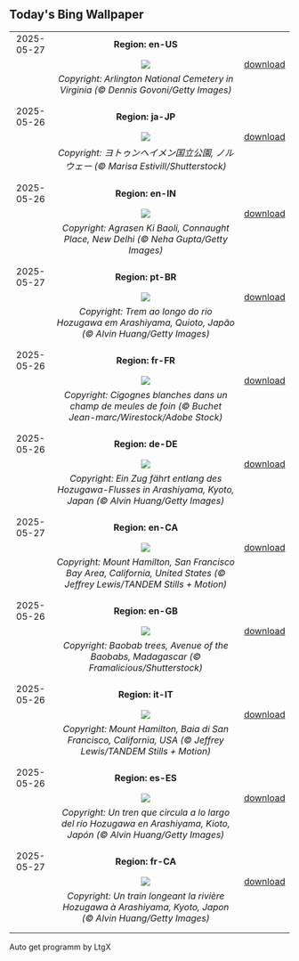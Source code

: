 ## Today's Bing Wallpaper
|      |      |      |
| :----: | :----: | :----: |
|2025-05-27|**Region: en-US**||
||![](https://www.bing.com/th?id=OHR.ArlingtonSunrise_EN-US4503302075_UHD.jpg&pid=hp&w=1152&h=648&rs=1&c=4)| [download](https://www.bing.com/th?id=OHR.ArlingtonSunrise_EN-US4503302075_UHD.jpg)|
||*Copyright: Arlington National Cemetery in Virginia (© Dennis Govoni/Getty Images)*
||
|||
|2025-05-26|**Region: ja-JP**||
||![](https://www.bing.com/th?id=OHR.JotunheimenPark_JA-JP7956990214_UHD.jpg&pid=hp&w=1152&h=648&rs=1&c=4)| [download](https://www.bing.com/th?id=OHR.JotunheimenPark_JA-JP7956990214_UHD.jpg)|
||*Copyright: ヨトゥンヘイメン国立公園, ノルウェー (© Marisa Estivill/Shutterstock)*
||
|||
|2025-05-26|**Region: en-IN**||
||![](https://www.bing.com/th?id=OHR.AgrasenKiBaoli_EN-IN6234444944_UHD.jpg&pid=hp&w=1152&h=648&rs=1&c=4)| [download](https://www.bing.com/th?id=OHR.AgrasenKiBaoli_EN-IN6234444944_UHD.jpg)|
||*Copyright: Agrasen Ki Baoli, Connaught Place, New Delhi (© Neha Gupta/Getty Images)*
||
|||
|2025-05-27|**Region: pt-BR**||
||![](https://www.bing.com/th?id=OHR.Arashiyama2025_PT-BR6176827383_UHD.jpg&pid=hp&w=1152&h=648&rs=1&c=4)| [download](https://www.bing.com/th?id=OHR.Arashiyama2025_PT-BR6176827383_UHD.jpg)|
||*Copyright: Trem ao longo do rio Hozugawa em Arashiyama, Quioto, Japão (© Alvin Huang/Getty Images)*
||
|||
|2025-05-26|**Region: fr-FR**||
||![](https://www.bing.com/th?id=OHR.StorksMeadow_FR-FR7891953780_UHD.jpg&pid=hp&w=1152&h=648&rs=1&c=4)| [download](https://www.bing.com/th?id=OHR.StorksMeadow_FR-FR7891953780_UHD.jpg)|
||*Copyright: Cigognes blanches dans un champ de meules de foin (© Buchet Jean-marc/Wirestock/Adobe Stock)*
||
|||
|2025-05-26|**Region: de-DE**||
||![](https://www.bing.com/th?id=OHR.Arashiyama2025_DE-DE6569977297_UHD.jpg&pid=hp&w=1152&h=648&rs=1&c=4)| [download](https://www.bing.com/th?id=OHR.Arashiyama2025_DE-DE6569977297_UHD.jpg)|
||*Copyright: Ein Zug fährt entlang des Hozugawa-Flusses in Arashiyama, Kyoto, Japan (© Alvin Huang/Getty Images)*
||
|||
|2025-05-27|**Region: en-CA**||
||![](https://www.bing.com/th?id=OHR.MountHamilton_EN-CA6570980527_UHD.jpg&pid=hp&w=1152&h=648&rs=1&c=4)| [download](https://www.bing.com/th?id=OHR.MountHamilton_EN-CA6570980527_UHD.jpg)|
||*Copyright: Mount Hamilton, San Francisco Bay Area, California, United States (© Jeffrey Lewis/TANDEM Stills + Motion)*
||
|||
|2025-05-26|**Region: en-GB**||
||![](https://www.bing.com/th?id=OHR.BaobabAvenue_EN-GB3065370914_UHD.jpg&pid=hp&w=1152&h=648&rs=1&c=4)| [download](https://www.bing.com/th?id=OHR.BaobabAvenue_EN-GB3065370914_UHD.jpg)|
||*Copyright: Baobab trees, Avenue of the Baobabs, Madagascar (© Framalicious/Shutterstock)*
||
|||
|2025-05-26|**Region: it-IT**||
||![](https://www.bing.com/th?id=OHR.MountHamilton_IT-IT9272623470_UHD.jpg&pid=hp&w=1152&h=648&rs=1&c=4)| [download](https://www.bing.com/th?id=OHR.MountHamilton_IT-IT9272623470_UHD.jpg)|
||*Copyright: Mount Hamilton, Baia di San Francisco, California, USA (© Jeffrey Lewis/TANDEM Stills + Motion)*
||
|||
|2025-05-26|**Region: es-ES**||
||![](https://www.bing.com/th?id=OHR.Arashiyama2025_ES-ES7691145729_UHD.jpg&pid=hp&w=1152&h=648&rs=1&c=4)| [download](https://www.bing.com/th?id=OHR.Arashiyama2025_ES-ES7691145729_UHD.jpg)|
||*Copyright: Un tren que circula a lo largo del río Hozugawa en Arashiyama, Kioto, Japón (© Alvin Huang/Getty Images)*
||
|||
|2025-05-27|**Region: fr-CA**||
||![](https://www.bing.com/th?id=OHR.Arashiyama2025_FR-CA3817610011_UHD.jpg&pid=hp&w=1152&h=648&rs=1&c=4)| [download](https://www.bing.com/th?id=OHR.Arashiyama2025_FR-CA3817610011_UHD.jpg)|
||*Copyright: Un train longeant la rivière Hozugawa à Arashiyama, Kyoto, Japon (© Alvin Huang/Getty Images)*
||
|||

Auto get programm by LtgX

